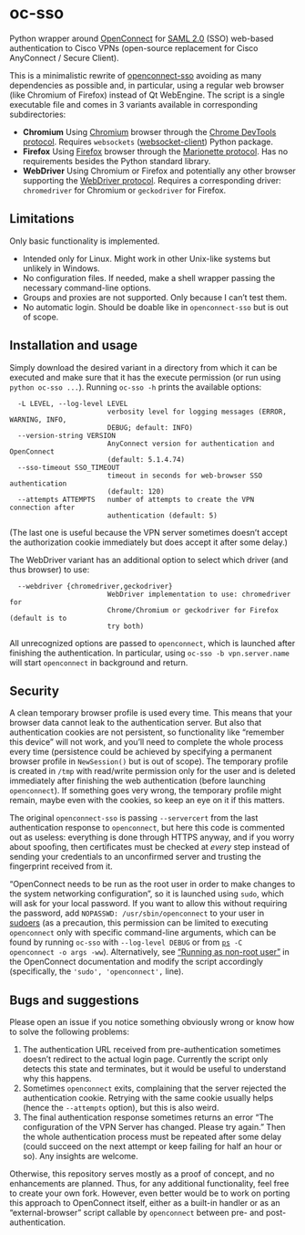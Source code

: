 # oc-sso

Python wrapper around [OpenConnect](https://www.infradead.org/openconnect/) for [SAML 2.0](https://en.wikipedia.org/wiki/SAML_2.0) (SSO) web-based authentication to Cisco VPNs (open-source replacement for Cisco AnyConnect / Secure Client).

This is a minimalistic rewrite of [openconnect-sso](https://github.com/vlaci/openconnect-sso) avoiding as many dependencies as possible and, in particular, using a regular web browser (like Chromium of Firefox) instead of Qt WebEngine. The script is a single executable file and comes in 3 variants available in corresponding subdirectories:
- **Chromium**
  Using [Chromium](https://www.chromium.org/Home/) browser through the [Chrome DevTools protocol](https://chromedevtools.github.io/devtools-protocol/). Requires `websockets` ([websocket-client](https://pypi.org/project/websocket-client/)) Python package.
- **Firefox**
  Using [Firefox](https://www.mozilla.org/firefox/) browser through the [Marionette protocol](https://firefox-source-docs.mozilla.org/testing/marionette/index.html). Has no requirements besides the Python standard library.
- **WebDriver**
  Using Chromium or Firefox and potentially any other browser supporting the [WebDriver protocol](https://w3c.github.io/webdriver/). Requires a corresponding driver: `chromedriver` for Chromium or `geckodriver` for Firefox.


## Limitations

Only basic functionality is implemented.
- Intended only for Linux. Might work in other Unix-like systems but unlikely in Windows.
- No configuration files. If needed, make a shell wrapper passing the necessary command-line options.
- Groups and proxies are not supported. Only because I can’t test them.
- No automatic login. Should be doable like in `openconnect-sso` but is out of scope.


## Installation and usage

Simply download the desired variant in a directory from which it can be executed and make sure that it has the execute permission (or run using `python oc-sso ...`). Running `oc-sso -h` prints the available options:
```
  -L LEVEL, --log-level LEVEL
                        verbosity level for logging messages (ERROR, WARNING, INFO,
                        DEBUG; default: INFO)
  --version-string VERSION
                        AnyConnect version for authentication and OpenConnect
                        (default: 5.1.4.74)
  --sso-timeout SSO_TIMEOUT
                        timeout in seconds for web-browser SSO authentication
                        (default: 120)
  --attempts ATTEMPTS   number of attempts to create the VPN connection after
                        authentication (default: 5)
```
(The last one is useful because the VPN server sometimes doesn’t accept the authorization cookie immediately but does accept it after some delay.)

The WebDriver variant has an additional option to select which driver (and thus browser) to use:
```
  --webdriver {chromedriver,geckodriver}
                        WebDriver implementation to use: chromedriver for
                        Chrome/Chromium or geckodriver for Firefox (default is to
                        try both)
```
All unrecognized options are passed to `openconnect`, which is launched after finishing the authentication. In particular, using `oc-sso -b vpn.server.name` will start `openconnect` in background and return.


## Security

A clean temporary browser profile is used every time. This means that your browser data cannot leak to the authentication server. But also that authentication cookies are not persistent, so functionality like “remember this device” will not work, and you’ll need to complete the whole process every time (persistence could be achieved by specifying a permanent browser profile in `NewSession()` but is out of scope). The temporary profile is created in `/tmp` with read/write permission only for the user and is deleted immediately after finishing the web authentication (before launching `openconnect`). If something goes very wrong, the temporary profile might remain, maybe even with the cookies, so keep an eye on it if this matters.

The original `openconnect-sso` is passing `--servercert` from the last authentication response to `openconnect`, but here this code is commented out as useless: everything is done through HTTPS anyway, and if you worry about spoofing, then certificates must be checked at *every* step instead of sending your credentials to an unconfirmed server and trusting the fingerprint received from it.

“OpenConnect needs to be run as the root user in order to make changes to the system networking configuration”, so it is launched using `sudo`, which will ask for your local password. If you want to allow this without requiring the password, add `NOPASSWD: /usr/sbin/openconnect` to your user in [sudoers](https://man7.org/linux/man-pages/man5/sudoers.5.html#SUDOERS_FILE_FORMAT) (as a precaution, this permission can be limited to executing `openconnect` only with specific command-line arguments, which can be found by running `oc-sso` with `--log-level DEBUG` or from <code>[ps](https://man7.org/linux/man-pages/man1/ps.1.html) -C openconnect -o args -ww</code>). Alternatively, see [“Running as non-root user”](https://www.infradead.org/openconnect/nonroot.html) in the OpenConnect documentation and modify the script accordingly (specifically, the `'sudo', 'openconnect',` line).


## Bugs and suggestions

Please open an issue if you notice something obviously wrong or know how to solve the following problems:
1. The authentication URL received from pre-authentication sometimes doesn’t redirect to the actual login page. Currently the script only detects this state and terminates, but it would be useful to understand why this happens.
2. Sometimes `openconnect` exits, complaining that the server rejected the authentication cookie. Retrying with the same cookie usually helps (hence the `--attempts` option), but this is also weird.
3. The final authentication response sometimes returns an error “The configuration of the VPN Server has changed. Please try again.” Then the whole authentication process must be repeated after some delay (could succeed on the next attempt or keep failing for half an hour or so). Any insights are welcome.

Otherwise, this repository serves mostly as a proof of concept, and no enhancements are planned. Thus, for any additional functionality, feel free to create your own fork. However, even better would be to work on porting this approach to OpenConnect itself, either as a built-in handler or as an “external-browser” script callable by `openconnect` between pre- and post-authentication.
